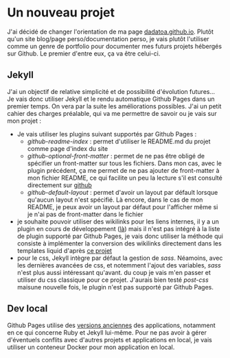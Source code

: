 # Un nouveau projet

J'ai décidé de changer l'orientation de ma page [dadatoa.github.io](dadatoa.github.io). Plutôt qu'un site blog/page perso/documentation perso, je vais plutôt l'utiliser comme un genre de portfolio pour documenter mes futurs projets hébergés sur Github. Le premier d'entre eux, ça va être celui-ci.

## Jekyll

J'ai un objectif de relative simplicité et de possibilité d'évolution futures... Je vais donc utiliser Jekyll et le rendu automatique Github Pages dans un premier temps. On vera par la suite les améliorations possibles. J'ai un petit cahier des charges préalable, qui va me permettre de savoir ou je vais sur mon projet :

- Je vais utiliser les plugins suivant supportés par Github Pages :
  - _github-readme-index_ : permet d'utiliser le README.md du projet comme page d'index du site
  - _github-optional-front-matter_ : permet de ne pas être obligé de spécifier un front-matter sur tous les fichiers. Dans mon cas, avec le plugin précédent, ça me permet de ne pas ajouter de front-matter à mon fichier README, ce qui facilite un peu la lecture s'il est consulté directement sur [github](https://github.com/dadatoa/dadatoa.github.io)
  - _github-default-layout_ : permet d'avoir un layout par défault lorsque qu'aucun layout n'est spécifié. Là encore, dans le cas de mon README, je peux avoir un layout par défaut pour l'afficher même si je n'ai pas de front-matter dans le fichier
- je souhaite pouvoir utiliser des wikilinks pour les liens internes, il y a un plugin en cours de développement ([là](https://github.com/manunamz/jekyll-wikilinks)) mais il n'est pas intégré à la liste de plugin supporté par Github Pages, je vais donc utiliser la méthode qui consiste à implémenter la conversion des wikilinks directement dans les templates liquid d'après [ce projet](https://github.com/jhvanderschee/brackettest)
- pour le css, Jekyll intègre par défaut la gestion de _sass_. Néamoins, avec les dernières avancées de css, et notemment l'ajout des variables, _sass_ n'est plus aussi intéressant qu'avant. du coup je vais m'en passer et utiliser du css classique pour ce projet. J'aurais bien testé _post-css_ maisune nouvelle fois, le plugin n'est pas supporté par Github Pages.

## Dev local

Github Pages utilise des [versions anciennes](https://pages.github.com/versions/) des applications, notamment en ce qui concerne Ruby et Jekyll lui-même. Pour ne pas avoir à gérer d'éventuels conflits avec d'autres projets et applications en local, je vais utiliser un conteneur Docker pour mon application en local.
